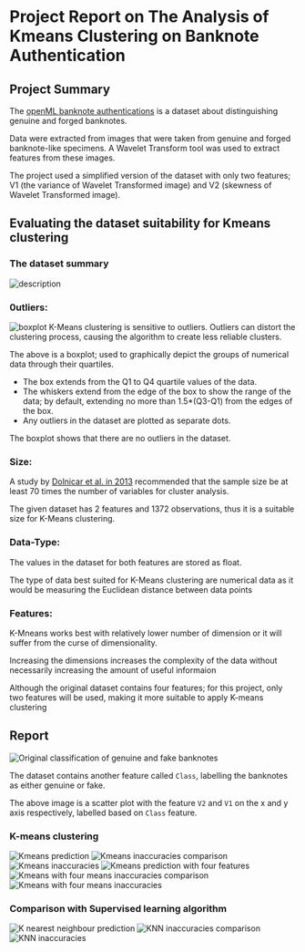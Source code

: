 # Project Report on The Analysis of Kmeans Clustering on Banknote Authentication

## Project Summary
The [openML banknote authentications](https://www.openml.org/search?type=data&sort=runs&id=1462&status=active) is a dataset about distinguishing genuine and forged banknotes.

Data were extracted from images that were taken from genuine and forged banknote-like specimens. A Wavelet Transform tool was used to extract features from these images.

The project used a simplified version of the dataset with only two features; V1 (the variance of Wavelet Transformed image) and V2 (skewness of Wavelet Transformed image).

## Evaluating the dataset suitability for Kmeans clustering
### The dataset summary
![description](images/described_data.png)

### 0utliers:
![boxplot](images/boxplot_image.png)
K-Means clustering is sensitive to outliers. Outliers can distort the clustering process, causing the algorithm to create less reliable clusters.

The above is a boxplot; used to graphically depict the groups of numerical data through their quartiles.
- The box extends from the Q1 to Q4 quartile values of the data.
- The whiskers extend from the edge of the box to show the range of the data; by default, extending no more than 1.5*(Q3-Q1) from the edges of the box.
- Any outliers in the dataset are plotted as separate dots.

The boxplot shows that there are no outliers in the dataset.

### Size:
A study by [Dolnicar et al. in 2013](https://journals.sagepub.com/doi/full/10.1177/0047287513496475) recommended that the sample size be at least 70 times the number of variables for cluster analysis.

The given dataset has 2 features and 1372 observations, thus it is a suitable size for K-Means clustering.

### Data-Type:
The values in the dataset for both features are stored as float.

The type of data best suited for K-Means clustering are numerical data as it would be measuring the Euclidean distance between data points

### Features:
K-Mneans works best with relatively lower number of dimension or it will suffer from the curse of dimensionality.

Increasing the dimensions increases the complexity of the data without necessarily increasing the amount of useful informaion

Although the original dataset contains four features; for this project, only two features will be used, making it more suitable to apply K-means clustering

## Report
![Original classification of genuine and fake banknotes](images/banknote_authentication_correct_labels.png)

The dataset contains another feature called `Class`, labelling the banknotes as either genuine or fake. 

The above image is a scatter plot with the feature `V2` and `V1` on the x and y axis respectively, labelled based on `Class` feature.

### K-means clustering
![Kmeans prediction](images/Kmeans_prediction.png)
![Kmeans inaccuracies comparison](images/Kmeans_inaccuracies_over_accurate.png)
![Kmeans inaccuracies](images/Kmeans_inaccuracies.png)
![Kmeans prediction with four features](images/Kmeans_curse_of_dimensionality.png)
![Kmeans with four means inaccuracies comparison](images/Kmeans_curse_inaccuracies_comparison.png)
![Kmeans with four means inaccuracies](images/Kmeans_curse_inaccuracies.png)

### Comparison with Supervised learning algorithm
![K nearest neighbour prediction](images/KNN_prediction.png)
![KNN inaccuracies comparison](images/KNN_inaccuracies_comparison.png)
![KNN inaccuracies](images/KNN_inaccuracies.png)
